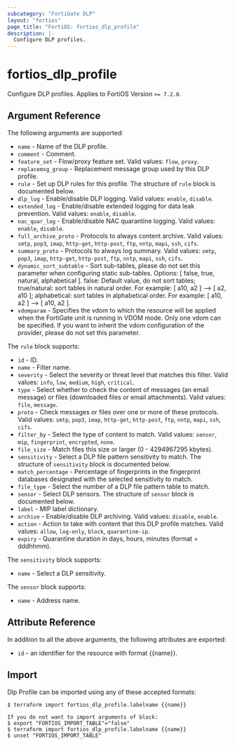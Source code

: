 ```yaml
---
subcategory: "FortiGate DLP"
layout: "fortios"
page_title: "FortiOS: fortios_dlp_profile"
description: |-
  Configure DLP profiles.
---
```


# fortios_dlp_profile
Configure DLP profiles. Applies to FortiOS Version `>= 7.2.0`.

## Argument Reference

The following arguments are supported:

* `name` - Name of the DLP profile.
* `comment` - Comment.
* `feature_set` - Flow/proxy feature set. Valid values: `flow`, `proxy`.
* `replacemsg_group` - Replacement message group used by this DLP profile.
* `rule` - Set up DLP rules for this profile. The structure of `rule` block is documented below.
* `dlp_log` - Enable/disable DLP logging. Valid values: `enable`, `disable`.
* `extended_log` - Enable/disable extended logging for data leak prevention. Valid values: `enable`, `disable`.
* `nac_quar_log` - Enable/disable NAC quarantine logging. Valid values: `enable`, `disable`.
* `full_archive_proto` - Protocols to always content archive. Valid values: `smtp`, `pop3`, `imap`, `http-get`, `http-post`, `ftp`, `nntp`, `mapi`, `ssh`, `cifs`.
* `summary_proto` - Protocols to always log summary. Valid values: `smtp`, `pop3`, `imap`, `http-get`, `http-post`, `ftp`, `nntp`, `mapi`, `ssh`, `cifs`.
* `dynamic_sort_subtable` - Sort sub-tables, please do not set this parameter when configuring static sub-tables. Options: [ false, true, natural, alphabetical ]. false: Default value, do not sort tables; true/natural: sort tables in natural order. For example: [ a10, a2 ] --> [ a2, a10 ]; alphabetical: sort tables in alphabetical order. For example: [ a10, a2 ] --> [ a10, a2 ].
* `vdomparam` - Specifies the vdom to which the resource will be applied when the FortiGate unit is running in VDOM mode. Only one vdom can be specified. If you want to inherit the vdom configuration of the provider, please do not set this parameter.

The `rule` block supports:

* `id` - ID.
* `name` - Filter name.
* `severity` - Select the severity or threat level that matches this filter. Valid values: `info`, `low`, `medium`, `high`, `critical`.
* `type` - Select whether to check the content of messages (an email message) or files (downloaded files or email attachments). Valid values: `file`, `message`.
* `proto` - Check messages or files over one or more of these protocols. Valid values: `smtp`, `pop3`, `imap`, `http-get`, `http-post`, `ftp`, `nntp`, `mapi`, `ssh`, `cifs`.
* `filter_by` - Select the type of content to match. Valid values: `sensor`, `mip`, `fingerprint`, `encrypted`, `none`.
* `file_size` - Match files this size or larger (0 - 4294967295 kbytes).
* `sensitivity` - Select a DLP file pattern sensitivity to match. The structure of `sensitivity` block is documented below.
* `match_percentage` - Percentage of fingerprints in the fingerprint databases designated with the selected sensitivity to match.
* `file_type` - Select the number of a DLP file pattern table to match.
* `sensor` - Select DLP sensors. The structure of `sensor` block is documented below.
* `label` - MIP label dictionary.
* `archive` - Enable/disable DLP archiving. Valid values: `disable`, `enable`.
* `action` - Action to take with content that this DLP profile matches. Valid values: `allow`, `log-only`, `block`, `quarantine-ip`.
* `expiry` - Quarantine duration in days, hours, minutes (format = dddhhmm).

The `sensitivity` block supports:

* `name` - Select a DLP sensitivity.

The `sensor` block supports:

* `name` - Address name.


## Attribute Reference

In addition to all the above arguments, the following attributes are exported:
* `id` - an identifier for the resource with format {{name}}.

## Import

Dlp Profile can be imported using any of these accepted formats:
```
$ terraform import fortios_dlp_profile.labelname {{name}}

If you do not want to import arguments of block:
$ export "FORTIOS_IMPORT_TABLE"="false"
$ terraform import fortios_dlp_profile.labelname {{name}}
$ unset "FORTIOS_IMPORT_TABLE"
```
